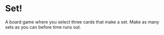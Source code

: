 # Set!
A board game where you select three cards that make a set. Make as many sets as you can before time runs out.

